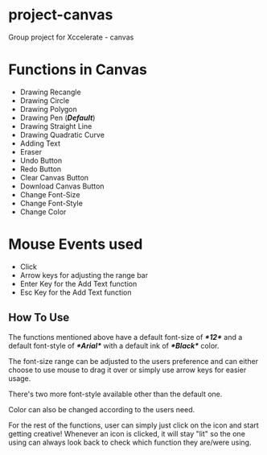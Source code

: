 # project-canvas
Group project for Xccelerate - canvas


# Functions in Canvas
- Drawing Recangle
- Drawing Circle
- Drawing Polygon
- Drawing Pen (***Default***)
- Drawing Straight Line
- Drawing Quadratic Curve
- Adding Text
- Eraser
- Undo Button
- Redo Button
- Clear Canvas Button
- Download Canvas Button
- Change Font-Size
- Change Font-Style
- Change Color

# Mouse Events used
- Click
- Arrow keys for adjusting the range bar
- Enter Key for the Add Text function
- Esc Key for the Add Text function

## How To Use
The functions mentioned above have a default font-size of ***\*12\**** and a default font-style of ***\*Arial\**** with a default ink of ***\*Black\**** color.

The font-size range can be adjusted to the users preference and can either choose to use mouse to drag it over or simply use arrow keys for easier usage.

There's two more font-style available other than the default one.

Color can also be changed according to the users need.

For the rest of the functions, user can simply just click on the icon and start getting creative! Whenever an icon is clicked, it will stay "lit" so the one using can always look back to check which function they are/were using.

